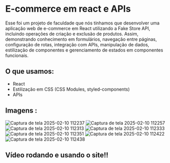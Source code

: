 # E-commerce em react e APIs

Esse foi um projeto de faculdade que nós tínhamos que desenvolver uma aplicação web de 
e-commerce em React utilizando a Fake Store API, incluindo operações de criação e exclusão de 
produtos. Assim, demonstrando conhecimento em formulários, navegação entre páginas, 
configuração de rotas, integração com APIs, manipulação de dados, estilização de componentes e 
gerenciamento de estados em componentes funcionais.

## O que usamos:

- React
- Estilização em CSS (CSS Modules, styled-components)
- APIs

## Imagens :

![Captura de tela 2025-02-10 112237](https://github.com/user-attachments/assets/f693f8b2-04e5-4939-8b05-397df37f6bdf)
![Captura de tela 2025-02-10 112257](https://github.com/user-attachments/assets/b36b701f-8552-41ea-935f-69c7a26f0388)
![Captura de tela 2025-02-10 112313](https://github.com/user-attachments/assets/58c4d369-0b57-4a6f-b119-0260e8771af1)
![Captura de tela 2025-02-10 112333](https://github.com/user-attachments/assets/5386b92e-9c96-43d2-93a2-46c895c6f4b2)
![Captura de tela 2025-02-10 112351](https://github.com/user-attachments/assets/194a4cc8-3b1b-4e75-bed0-e6aa4b700543)
![Captura de tela 2025-02-10 112422](https://github.com/user-attachments/assets/fcfd7aed-997a-49a6-b96f-bf65f677184b)
![Captura de tela 2025-02-10 112438](https://github.com/user-attachments/assets/0f9ac2eb-bf43-42c9-8158-f3a0f68a9800)

## Vídeo rodando e usando o site!!
